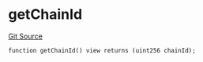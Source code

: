 # getChainId
[Git Source](https://github.com/llama-community/vertex-v1/blob/f39460fcaaa81cdf1a41d9edafc15a0f0252faef/src/utils/Helpers.sol)


```solidity
function getChainId() view returns (uint256 chainId);
```

